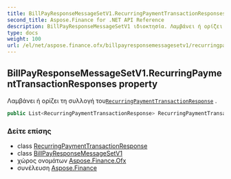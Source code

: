 ```yaml
---
title: BillPayResponseMessageSetV1.RecurringPaymentTransactionResponses
second_title: Aspose.Finance for .NET API Reference
description: BillPayResponseMessageSetV1 ιδιοκτησία. Λαμβάνει ή ορίζει τη συλλογή τουRecurringPaymentTransactionResponse .
type: docs
weight: 100
url: /el/net/aspose.finance.ofx/billpayresponsemessagesetv1/recurringpaymenttransactionresponses/
---
```

## BillPayResponseMessageSetV1.RecurringPaymentTransactionResponses property

Λαμβάνει ή ορίζει τη συλλογή του[`RecurringPaymentTransactionResponse`](../../../aspose.finance.ofx.billpay/recurringpaymenttransactionresponse/) .

```csharp
public List<RecurringPaymentTransactionResponse> RecurringPaymentTransactionResponses { get; set; }
```

### Δείτε επίσης

* class [RecurringPaymentTransactionResponse](../../../aspose.finance.ofx.billpay/recurringpaymenttransactionresponse/)
* class [BillPayResponseMessageSetV1](../)
* χώρος ονομάτων [Aspose.Finance.Ofx](../../billpayresponsemessagesetv1/)
* συνέλευση [Aspose.Finance](../../../)


